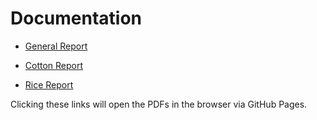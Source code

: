 

# Documentation

- [General Report](https://raw.githubusercontent.com/Rujab21/crop-disease-detector-Modelresearch/main/documentation%20,%20results%20and%20comparison/General%20Report.pdf)

- [Cotton Report](documentation%20,%20results%20and%20comparison/cotton.pdf)
- [Rice Report](documentation%20,%20results%20and%20comparison/rice.pdf)


Clicking these links will open the PDFs in the browser via GitHub Pages.
